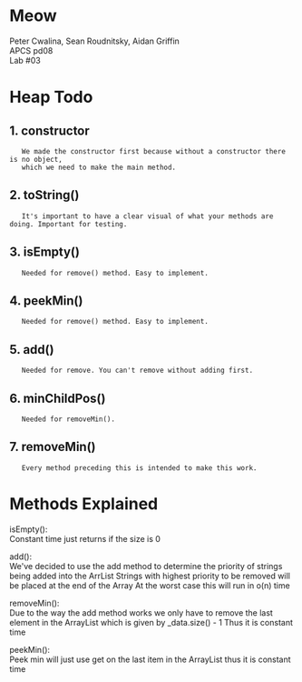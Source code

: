 # Meow 
Peter Cwalina, Sean Roudnitsky, Aidan Griffin  
APCS pd08         
Lab #03  

# Heap Todo

## 1. constructor  
       We made the constructor first because without a constructor there is no object,     
       which we need to make the main method. 
## 2. toString()  
       It's important to have a clear visual of what your methods are doing. Important for testing. 
## 3. isEmpty()   
       Needed for remove() method. Easy to implement.  
## 4. peekMin()   
       Needed for remove() method. Easy to implement.  
## 5. add()   
       Needed for remove. You can't remove without adding first. 
## 6. minChildPos()   
       Needed for removeMin().
## 7. removeMin()   
       Every method preceding this is intended to make this work. 
       
       
# Methods Explained
isEmpty():   
      Constant time just returns if the size is 0  
      
add():   
      We've decided to use the add method to determine the priority of strings being added into the ArrList 
      Strings with highest priority to be removed will be placed at the end of the Array
      At the  worst case this will run in o(n) time  
       
removeMin():  
      Due to the way the add method works we only have to remove the last element in the ArrayList which is given by
      \_data.size() - 1 Thus it is constant time  
      
peekMin():  
      Peek min will just use get on the last item in the ArrayList thus it is constant time  

